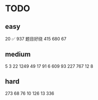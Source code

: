 # TODO
## easy
20 ✅
937 题目好绕
415
680
67

## medium
5
3
22
1249
49
17
91
6
609
93
227
767
12
8

## hard
273
68
76
10
126
13
336